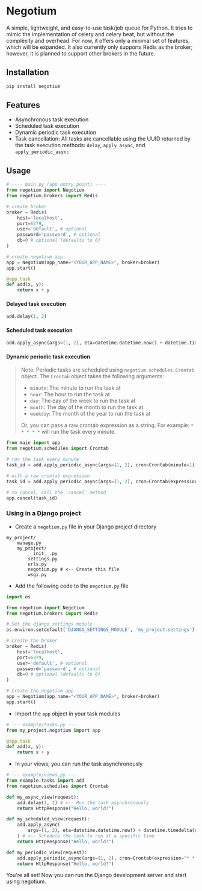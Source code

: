 # Negotium

A simple, lightweight, and easy-to-use task/job queue for Python. It tries to mimic the implementation of celery and celery beat, but without the complexity and overhead. For now, it offers only a minimal set of features, which will be expanded. It also currently only supports Redis as the broker; however, it is planned to support other brokers in the future.

## Installation

```bash
pip install negotium
```

## Features

- Asynchronous task execution
- Scheduled task execution
- Dynamic periodic task execution
- Task cancellation: All tasks are cancellable using the UUID returned by the task execution methods: `delay`, `apply_async`, and `apply_periodic_async`

## Usage

```python
# ---- main.py (app entry point) ----
from negotium import Negotium
from negotium.brokers import Redis

# create broker
broker = Redis(
    host='localhost',
    port=6379,
    user='default', # optional
    password='password', # optional
    db=0 # optional (defaults to 0)
)

# create negotium app
app = Negotium(app_name="<YOUR_APP_NAME>", broker=broker)
app.start()

@app.task
def add(x, y):
    return x + y
```

#### Delayed task execution

```python
add.delay(1, 2)
```

#### Scheduled task execution

```python
add.apply_async(args=(1, 2), eta=datetime.datetime.now() + datetime.timedelta(seconds=10))
```

#### Dynamic periodic task execution

> Note: Periodic tasks are scheduled using `negotium.schedules.Crontab` object. The `Crontab` object takes the following arguments:
> - `minute`: The minute to run the task at
> - `hour`: The hour to run the task at
> - `day`: The day of the week to run the task at
> - `month`: The day of the month to run the task at
> - `weekday`: The month of the year to run the task at
> 
> Or, you can pass a raw crontab expression as a string. For example: `* * * * *` will run the task every minute.


```python
from main import app
from negotium.schedules import Crontab

# run the task every minute
task_id = add.apply_periodic_async(args=(1, 2), cron=Crontab(minute=1))

# with a raw crontab expression
task_id = add.apply_periodic_async(args=(1, 2), cron=Crontab(expression="* * * * *"))

# to cancel, call the `cancel` method
app.cancel(task_id)
```

### Using in a Django project

- Create a `negotium.py` file in your Django project directory
```
my_project/
    manage.py
    my_project/
        __init__.py
        settings.py
        urls.py
        negotium.py # <-- Create this file
        wsgi.py
```

- Add the following code to the `negotium.py` file
```python
import os

from negotium import Negotium
from negotium.brokers import Redis

# Set the django settings module
os.environ.setdefault('DJANGO_SETTINGS_MODULE', 'my_project.settings')

# Create the broker
broker = Redis(
    host='localhost',
    port=6379,
    user='default', # optional
    password='password', # optional
    db=0 # optional (defaults to 0)
)

# Create the negotium app
app = Negotium(app_name="<YOUR_APP_NAME>", broker=broker)
app.start()
```

- Import the `app` object in your task modules
```python
# --- example/tasks.py ---
from my_project.negotium import app

@app.task
def add(x, y):
    return x + y
```

- In your views, you can run the task asynchronously
```python
# --- example/views.py ---
from example.tasks import add
from negotium.schedules import Crontab

def my_async_view(request):
    add.delay(1, 2) # <-- Run the task asynchronously
    return HttpResponse("Hello, world!")

def my_scheduled_view(request):
    add.apply_async(
        args=(1, 2), eta=datetime.datetime.now() + datetime.timedelta(seconds=10)
    ) # <-- Schedule the task to run at a specific time
    return HttpResponse("Hello, world!")

def my_periodic_view(request):
    add.apply_periodic_async(args=(1, 2), cron=Crontab(expression="* * * * *"))
    return HttpResponse("Hello, world!")
```

You're all set! Now you can run the Django development server and start using negotium.
